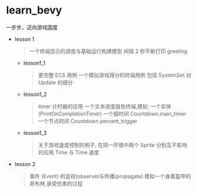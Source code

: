 # learn_bevy
一步步，迈向游戏国度

- lesson 1
  > 一个终端显示的调度与基础运行构建模型
  > 间隔 2 秒不断打印 greeting
  - lesson1_1
	> 更完整 ECS 用例
	> 一个模拟游戏得分的终端用例
	> 包括 SystemSet 对 Update 的细分
  - lesson1_2
	> timer 计时器的应用
	> 一个文本进度报告终端,模拟: 
	> 一个实体(PrintOnCompletionTimer) 
	> 一个超时间 Countdown.main_timer 
	> 一个节点时间 Countdown.percent_trigger
  - lesson1_3
	> 关于游戏速度控制的例子,
	> 在同一环境中两个 Sprite 分别互不影响的应用 Time<Real> 与 Time<Virtual> 速度
- lesson 2
  > 事件 (Event) 的监视(observe)与传播(propagate)
  > 模拟一个身着盔甲的哥布林,承受伤害的过程
